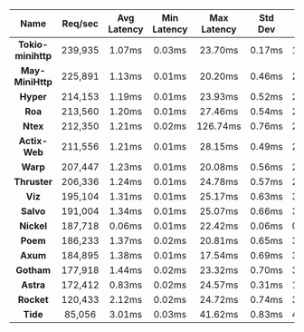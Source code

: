 |   **Name**   |   Req/sec   | Avg Latency | Min Latency | Max Latency | Std Dev | 95% | 99% | 99.9% |  # Requests | Transfer Rate |  # Errors |
|:------------:|:-----------:|:-----------:|:-----------:|:-----------:|:-----------:|:-----------:|:----:|:----:|:----:|:-----------:|:-----------:|
|**Tokio-minihttp** |239,935|1.07ms|0.03ms|23.70ms|0.17ms|1.63ms|2.26ms|2.87ms|10,796,254|23.57MB/Sec|112|
|**May-MiniHttp** |225,891|1.13ms|0.01ms|20.20ms|0.46ms|2.48ms|2.98ms|3.66ms|10,164,348|21.97MB/Sec|116|
|**Hyper** |214,153|1.19ms|0.01ms|23.93ms|0.52ms|2.66ms|3.24ms|4.57ms|9,636,297|17.97MB/Sec|113|
|**Roa** |213,560|1.20ms|0.01ms|27.46ms|0.54ms|2.74ms|3.41ms|5.33ms|9,609,530|17.92MB/Sec|112|
|**Ntex** |212,350|1.21ms|0.02ms|126.74ms|0.76ms|2.61ms|3.53ms|8.38ms|9,555,230|26.12MB/Sec|115|
|**Actix-Web** |211,556|1.21ms|0.01ms|28.15ms|0.49ms|2.55ms|3.00ms|3.79ms|9,519,375|26.23MB/Sec|114|
|**Warp** |207,447|1.23ms|0.01ms|20.08ms|0.56ms|2.80ms|3.39ms|4.74ms|9,334,486|25.52MB/Sec|117|
|**Thruster** |206,336|1.24ms|0.01ms|24.78ms|0.57ms|2.89ms|3.68ms|5.34ms|9,284,528|20.07MB/Sec|112|
|**Viz** |195,104|1.31ms|0.01ms|25.17ms|0.63ms|3.07ms|4.00ms|5.94ms|8,779,221|24.19MB/Sec|114|
|**Salvo** |191,004|1.34ms|0.01ms|25.07ms|0.66ms|3.14ms|4.15ms|5.92ms|8,594,560|23.68MB/Sec|112|
|**Nickel** |187,718|0.06ms|0.01ms|22.42ms|0.06ms|0.11ms|0.16ms|0.46ms|8,446,617|27.03MB/Sec|229|
|**Poem** |186,233|1.37ms|0.02ms|20.81ms|0.65ms|3.15ms|4.15ms|5.99ms|8,380,052|23.09MB/Sec|114|
|**Axum** |184,895|1.38ms|0.01ms|17.54ms|0.69ms|3.25ms|4.38ms|6.05ms|8,319,745|22.75MB/Sec|118|
|**Gotham** |177,918|1.44ms|0.02ms|23.32ms|0.70ms|3.29ms|4.48ms|6.31ms|8,005,776|28.34MB/Sec|113|
|**Astra** |172,412|0.83ms|0.02ms|24.57ms|0.31ms|1.72ms|2.48ms|3.76ms|7,757,995|17.59MB/Sec|114|
|**Rocket** |120,433|2.12ms|0.02ms|24.72ms|0.74ms|3.70ms|4.84ms|6.59ms|5,419,109|28.37MB/Sec|116|
|**Tide** |85,056|3.01ms|0.03ms|41.62ms|0.83ms|4.73ms|6.58ms|16.39ms|3,827,291|10.46MB/Sec|113|
